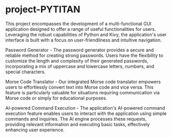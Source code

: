 # project-PYTITAN
This project encompasses the development of a multi-functional GUI application designed to offer a range of useful functionalities for users.
Leveraging the robust capabilities of Python and Kivy, the application's user interface is built with a focus on user-friendliness and intuitive navigation.

Password Generator - 
The password generator provides a secure and reliable method for creating strong passwords. Users have the flexibility to customize the length and complexity of their generated passwords, incorporating a mix of uppercase and lowercase letters, numbers, and special characters.

Morse Code Translator - 
Our integrated Morse code translator empowers users to effortlessly convert text into Morse code and vice versa. This feature is particularly valuable for situations requiring communication via Morse code or simply for educational purposes.

AI-powered Command Execution - 
The application's AI-powered command execution feature enables users to interact with the application using simple commands and inquiries. The AI engine processes these requests, providing relevant information and executing basic tasks, effectively enhancing user experience.
